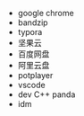 

- google chrome
- bandzip
- typora
- 坚果云
- 百度网盘
- 阿里云盘
- potplayer
- vscode
- dev C++ panda
- idm

